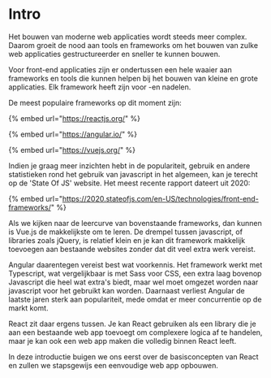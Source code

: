# Intro

Het bouwen van moderne web applicaties wordt steeds meer complex. Daarom groeit de nood aan tools en frameworks om het bouwen van zulke web applicaties gestructureerder en sneller te kunnen bouwen.

Voor front-end applicaties zijn er ondertussen een hele waaier aan frameworks en tools die kunnen helpen bij het bouwen van kleine en grote applicaties. Elk framework heeft zijn voor -en nadelen.

De meest populaire frameworks op dit moment zijn:

{% embed url="https://reactjs.org/" %}

{% embed url="https://angular.io/" %}

{% embed url="https://vuejs.org/" %}

Indien je graag meer inzichten hebt in de populariteit, gebruik en andere statistieken rond het gebruik van javascript in het algemeen, kan je terecht op de 'State Of JS' website. Het meest recente rapport dateert uit 2020:

{% embed url="https://2020.stateofjs.com/en-US/technologies/front-end-frameworks/" %}

Als we kijken naar de leercurve van bovenstaande frameworks, dan kunnen is Vue.js de makkelijkste om te leren. De drempel tussen javascript, of libraries zoals jQuery, is relatief klein en je kan dit framework makkelijk toevoegen aan bestaande websites zonder dat dit veel extra werk vereist.

Angular daarentegen vereist best wat voorkennis. Het framework werkt met Typescript, wat vergelijkbaar is met Sass voor CSS, een extra laag bovenop Javascript die heel wat extra's biedt, maar wel moet omgezet worden naar javascript voor het gebruikt kan worden. Daarnaast verliest Angular de laatste jaren sterk aan populariteit, mede omdat er meer concurrentie op de markt komt.

React zit daar ergens tussen. Je kan React gebruiken als een library die je aan een bestaande web app toevoegt om complexere logica af te handelen, maar je kan ook een web app maken die volledig binnen React leeft.

In deze introductie buigen we ons eerst over de basisconcepten van React en zullen we stapsgewijs een eenvoudige web app opbouwen.
